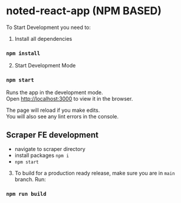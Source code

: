 # noted-react-app (NPM BASED)

To Start Development you need to:

1. Install all dependencies

### `npm install`

2. Start Development Mode

### `npm start`

Runs the app in the development mode.\
Open [http://localhost:3000](http://localhost:3000) to view it in the browser.

The page will reload if you make edits.\
You will also see any lint errors in the console.

## Scraper FE development
- navigate to scraper directory
- install packages `npm i`
- `npm start`

3. To build for a production ready release, make sure you are in `main` branch. Run:

### `npm run build`
